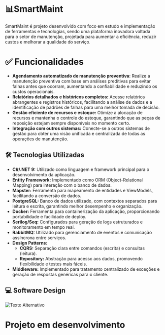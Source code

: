 <h1>📊SmartMaint</h1>
<p>SmartMaint é projeto desenvolvido com foco em estudo e implementação de ferramentas e tecnologias, sendo uma plataforma inovadora voltada para o setor de manutenção, projetada para aumentar a eficiência, reduzir custos e melhorar a qualidade do serviço.</p>
 <h1>✅ Funcionalidades</h1>
    <ul>
        <li>
            <strong>Agendamento automatizado de manutenção preventiva:</strong>  
            Realize a manutenção preventiva com base em análises preditivas para evitar falhas antes que ocorram, aumentando a confiabilidade e reduzindo os custos operacionais.
        </li>
        <li>
            <strong>Relatórios detalhados e históricos completos:</strong>  
            Acesse relatórios abrangentes e registros históricos, facilitando a análise de dados e a identificação de padrões de falhas para uma melhor tomada de decisão.
        </li>
        <li>
            <strong>Gestão eficiente de recursos e estoque:</strong>  
            Otimize a alocação de recursos e mantenha o controle do estoque, garantindo que as peças de reposição estejam sempre disponíveis no momento certo.
        </li>
        <li>
            <strong>Integração com outros sistemas:</strong>  
            Conecte-se a outros sistemas de gestão para obter uma visão unificada e centralizada de todas as operações de manutenção.
        </li>
    </ul>
<h2>🛠️ Tecnologias Utilizadas</h2>
<ul>
  <li><strong>C#/.NET 9:</strong> Utilizado como linguagem e framework principal para o desenvolvimento da aplicação.</li>
  <li><strong>Entity Framework:</strong> Implementado como ORM (Object-Relational Mapping) para interação com o banco de dados.</li>
  <li><strong>Mapster:</strong> Ferramenta para mapeamento de entidades e ViewModels, facilitando a conversão de dados.</li>
  <li><strong>PostgreSQL:</strong> Banco de dados utilizado, com contextos separados para leitura e escrita, garantindo melhor desempenho e organização.</li>
  <li><strong>Docker:</strong> Ferramenta para containerização da aplicação, proporcionando portabilidade e facilidade de deploy.</li>
  <li><strong>Serilog/Seq:</strong> Configurados para geração de logs estruturados e monitoramento em tempo real.</li>
  <li><strong>RabbitMQ:</strong> Utilizado para gerenciamento de eventos e comunicação assíncrona entre serviços.</li>
  <li><strong>Design Patterns:</strong> 
    <ul>
      <li><strong>CQRS:</strong> Separação clara entre comandos (escrita) e consultas (leitura).</li>
      <li><strong>Repository:</strong> Abstração para acesso aos dados, promovendo flexibilidade e testes mais fáceis.</li>
    </ul>
  </li>
  <li><strong>Middleware:</strong> Implementado para tratamento centralizado de exceções e geração de respostas genéricas para o cliente.</li>
</ul>
<h2>💻 Software Design</h2>
<img src="https://github.com/user-attachments/assets/e957dec8-ed35-423e-b384-f639d7fbc813" alt="Texto Alternativo">

<h1>Projeto em desenvolvimento</h1>

